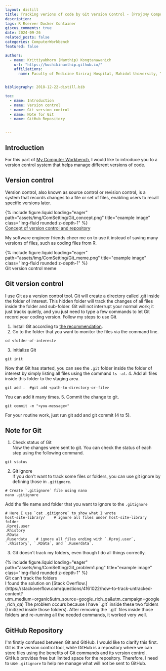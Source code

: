 ```yaml
---
layout: distill
title: Tracking verions of code by Git Version Control - [Proj:My Computer Workbench]
description: 
tags: R Rserver Docker Container
giscus_comments: true
date: 2024-09-26
related_posts: false
categories: ComputerWorkbench
featured: false

authors:
  - name: Krittiyabhorn (Namthip) Kongtanawanich
    url: "https://kuchikinamthip.github.io/"
    affiliations:
      name: Faculty of Medicine Siriraj Hospital, Mahidol University, Thailand


bibliography: 2018-12-22-distill.bib

toc:
  - name: Introduction
  - name: Version control
  - name: Git version control
  - name: Note for Git
  - name: GitHub Repository


---
```

## Introduction
For this part of [My Computer Workbench](https://kuchikinamthip.github.io/projects/ComBio), I would like to introduce you to a version control system that helps manage different versions of code. 

## Version control
Version control, also known as source control or revision control, is a system that records changes to a file or set of files, enabling users to recall specific versions later. 
<div class="row">
    <div class="col-sm mt-3 mt-md-0">
        {% include figure.liquid loading="eager" path="assets/img/ComSetting/Git_concept.png" title="example image" class="img-fluid rounded z-depth-1" %}
    </div>
</div>
<div class="caption">
    <a href="https://zhiminzhan.medium.com/10-minutes-guide-to-git-version-control-for-testers-f58e059bb5e7" target="_blank">Concept of version control and repository</a>
</div>

My software engineer friends cheer me on to use it instead of saving many versions of files, such as coding files from R.
<div class="row">
    <div class="col-sm mt-3 mt-md-0">
        {% include figure.liquid loading="eager" path="assets/img/ComSetting/Git_meme.png" title="example image" class="img-fluid rounded z-depth-1" %}
    </div>
</div>
<div class="caption">
    Git version control meme
</div>

## Git version control
I use Git as a version control tool. Git will create a directory called .git inside the folder of interest. This hidden folder will track the changes of all files inside the folder and sub-folder. Git will not interrupt your normal work; it just tracks quietly, and you just need to type a few commands to let Git record your coding version. Follow my steps to use Git.
1. Install Git according to [the recommendation](https://git-scm.com/downloads).
2. Go to the folder that you want to monitor the files via the command line.
```{bash}
cd <folder-of-interest>
```
3. Initialize Git
```{bash}
git init
```
Now that Git has started, you can see the `.git` folder inside the folder of interest by simply listing all files using the command `ls -al`. 
4. Add all files inside this folder to the staging area.
```{bash}
git add .  #git add <path-to-directory-or-file> 
```
You can add it many times. 
5. Commit the change to git.
```{bash}
git commit -m "<you-message>"
```
For your routine work, just run git add and git commit (4 to 5).

## Note for Git
1. Check status of Git \
Now the changes were sent to git. You can check the status of each step using the following command.
```{bash}
git status
```
2. Git ignore \
If you don't want to track some files or folders, you can use git ignore by defining those in `.gitignore`.
```{bash}
# Create `.gitignore` file using nano
nano .gitignore
```
Add the file name and folder that you want to ignore to the `.gitignore`
```{bash}
# Here I use `cat .gitignore` to show what I wrote
host-site-library/    # ignore all files under host-site-library folder
.Rproj.user
.Rhistory
.RData
.Ruserdata    # ignore all files ending with `.Rproj.user`, `.Rhistory`, `.RData`, and `.Ruserdata`. 
```
3. Git doesn't track my folders, even though I do all things correctly.
<div class="row">
    <div class="col-sm mt-3 mt-md-0">
        {% include figure.liquid loading="eager" path="assets/img/ComSetting/Git_problem1.png" title="example image" class="img-fluid rounded z-depth-1" %}
    </div>
</div>
<div class="caption">
    Git can't track the folders
</div>
I found the solution on [Stack Overflow.](https://stackoverflow.com/questions/4161022/how-to-track-untracked-content?utm_medium=organic&utm_source=google_rich_qa&utm_campaign=google_rich_qa) The problem occurs because I have `.git` inside these two folders (I initized inside those folders). After removing the `.git` files inside those folders and re-running all the needed commands, it worked very well.

## GitHub Repository
I'm firstly confused between Git and GitHub. I would like to clarify this first. Git is the version control tool, while GitHub is a repository where we can store files using the benefits of Git commands and its version control. GitHub provides free but limited space for the repository. Therefore, I need to use `.gitignore` to help me manage what will not be sent to GitHub.